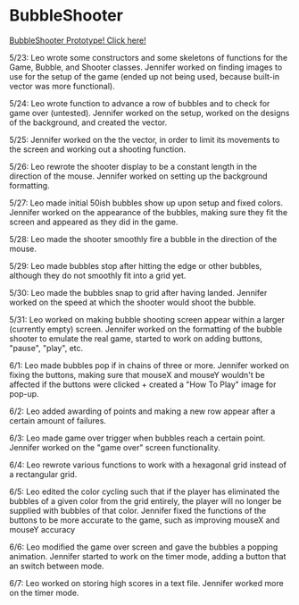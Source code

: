 # BubbleShooter
 [BubbleShooter Prototype! Click here! ](https://docs.google.com/document/d/1hzj-fIRyta1q_DYMK9ZiBtSmiaT09h9wrxhRYQY6BBM/edit?usp=sharing)
 
 
 
 
 5/23: Leo wrote some constructors and some skeletons of functions for the Game, Bubble, and Shooter classes. Jennifer worked on finding images to use for the setup of the game (ended up not being used, because built-in vector was more functional). 
 
 5/24: Leo wrote function to advance a row of bubbles and to check for game over (untested). Jennifer worked on the setup, worked on the designs of the background, and created the vector.
 
 5/25: Jennifer worked on the the vector, in order to limit its movements to the screen and working out a shooting function. 
 
 5/26: Leo rewrote the shooter display to be a constant length in the direction of the mouse. Jennifer worked on setting up the background formatting. 

 5/27: Leo made initial 50ish bubbles show up upon setup and fixed colors. Jennifer worked on the appearance of the bubbles, making sure they fit the screen and appeared as they did in the game. 
 
 5/28: Leo made the shooter smoothly fire a bubble in the direction of the mouse.

 5/29: Leo made bubbles stop after hitting the edge or other bubbles, although they do not smoothly fit into a grid yet.
 
 5/30: Leo made the bubbles snap to grid after having landed. Jennifer worked on the speed at which the shooter would shoot the bubble. 

 5/31: Leo worked on making bubble shooting screen appear within a larger (currently empty) screen. Jennifer worked on the formatting of the bubble shooter to emulate the real game, started to work on adding buttons, "pause", "play", etc. 

 6/1: Leo made bubbles pop if in chains of three or more. Jennifer worked on fixing the buttons, making sure that mouseX and mouseY wouldn't be affected if the buttons were clicked + created a "How To Play" image for pop-up. 

 6/2: Leo added awarding of points and making a new row appear after a certain amount of failures.

 6/3: Leo made game over trigger when bubbles reach a certain point. Jennifer worked on the "game over" screen functionality.
 
 6/4: Leo rewrote various functions to work with a hexagonal grid instead of a rectangular grid.
 
 6/5: Leo edited the color cycling such that if the player has eliminated the bubbles of a given color from the grid entirely, the player will no longer be supplied with bubbles of that color. Jennifer fixed the functions of the buttons to be more accurate to the game, such as improving mouseX and mouseY accuracy
 
 6/6: Leo modified the game over screen and gave the bubbles a popping animation. Jennifer started to work on the timer mode, adding a button that an switch between mode. 

 6/7: Leo worked on storing high scores in a text file. Jennifer worked more on the timer mode. 
